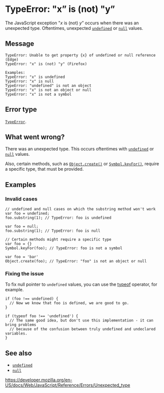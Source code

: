 TypeError: "x” is (not) "y”
===========================

The JavaScript exception "*x* is (not) *y*” occurs when there was an unexpected type. Oftentimes, unexpected [`undefined`](../global_objects/undefined) or [`null`](../global_objects/null) values.

Message
-------

    TypeError: Unable to get property {x} of undefined or null reference (Edge)
    TypeError: "x" is (not) "y" (Firefox)

    Examples:
    TypeError: "x" is undefined
    TypeError: "x" is null
    TypeError: "undefined" is not an object
    TypeError: "x" is not an object or null
    TypeError: "x" is not a symbol

Error type
----------

[`TypeError`](../global_objects/typeerror).

What went wrong?
----------------

There was an unexpected type. This occurs oftentimes with [`undefined`](../global_objects/undefined) or [`null`](../global_objects/null) values.

Also, certain methods, such as [`Object.create()`](../global_objects/object/create) or [`Symbol.keyFor()`](../global_objects/symbol/keyfor), require a specific type, that must be provided.

Examples
--------

### Invalid cases

    // undefined and null cases on which the substring method won't work
    var foo = undefined;
    foo.substring(1); // TypeError: foo is undefined

    var foo = null;
    foo.substring(1); // TypeError: foo is null

    // Certain methods might require a specific type
    var foo = {}
    Symbol.keyFor(foo); // TypeError: foo is not a symbol

    var foo = 'bar'
    Object.create(foo); // TypeError: "foo" is not an object or null

### Fixing the issue

To fix null pointer to `undefined` values, you can use the [typeof](../operators/typeof) operator, for example.

    if (foo !== undefined) {
      // Now we know that foo is defined, we are good to go.
    }

    if (typeof foo !== 'undefined') {
      // The same good idea, but don't use this implementation - it can bring problems
      // because of the confusion between truly undefined and undeclared variables.
    }

See also
--------

-   [`undefined`](../global_objects/undefined)
-   [`null`](../global_objects/null)

<a href="https://developer.mozilla.org/en-US/docs/Web/JavaScript/Reference/Errors/Unexpected_type" class="_attribution-link">https://developer.mozilla.org/en-US/docs/Web/JavaScript/Reference/Errors/Unexpected_type</a>
